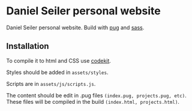 # Daniel Seiler personal website

Daniel Seiler personal website. Build with [pug](https://pugjs.org/api/getting-started.html) and [sass](https://sass-lang.com/).

## Installation

To compile it to html and CSS use [codekit](https://codekitapp.com/).

Styles should be added in `assets/styles`.

Scripts are in `assets/js/scripts.js`.

The content should be edit in .pug files `(index.pug, projects.pug, etc)`. These files will be compiled in the build `(index.html, projects.html)`.
